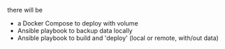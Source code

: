 there will be 

* a Docker Compose to deploy with volume
* Ansible playbook to backup data locally
* Ansible playbook to build and 'deploy' (local or remote, with/out data)